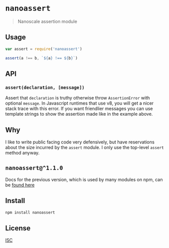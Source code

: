 # `nanoassert`

> Nanoscale assertion module

## Usage

```js
var assert = require('nanoassert')

assert(a !== b, `${a} !== ${b}`)
```

## API

### `assert(declaration, [message])`

Assert that `declaration` is truthy otherwise throw `AssertionError` with
optional `message`. In Javascript runtimes that use v8, you will get a nicer
stack trace with this error.
If you want friendlier messages you can use template strings to show the
assertion made like in the example above.

## Why

I like to write public facing code very defensively, but have reservations about
the size incurred by the `assert` module. I only use the top-level `assert`
method anyway.

## `nanoassert@^1.1.0`

Docs for the previous version, which is used by many modules on npm, can be
[found here](https://github.com/emilbayes/nanoassert/tree/v1.1.0)

## Install

```sh
npm install nanoassert
```

## License

[ISC](LICENSE)
